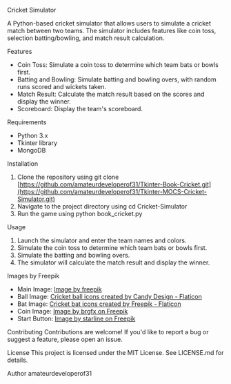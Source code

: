 Cricket Simulator

A Python-based cricket simulator that allows users to simulate a cricket match between two teams. The simulator includes features like coin toss, selection batting/bowling, and match result calculation.

Features
- Coin Toss: Simulate a coin toss to determine which team bats or bowls first.
- Batting and Bowling: Simulate batting and bowling overs, with random runs scored and wickets taken.
- Match Result: Calculate the match result based on the scores and display the winner.
- Scoreboard: Display the team's scoreboard.

Requirements
- Python 3.x
- Tkinter library
- MongoDB

Installation
1. Clone the repository using git clone [https://github.com/amateurdeveloperof31/Tkinter-Book-Cricket.git](https://github.com/amateurdeveloperof31/Tkinter-MOCS-Cricket-Simulator.git)
2. Navigate to the project directory using cd Cricket-Simulator
3. Run the game using python book_cricket.py

Usage
1. Launch the simulator and enter the team names and colors.
2. Simulate the coin toss to determine which team bats or bowls first.
3. Simulate the batting and bowling overs.
4. The simulator will calculate the match result and display the winner.

Images by Freepik
- Main Image: <a href="https://www.freepik.com/free-vector/ipl-cricket-illustration-hand-drawn-style_20913083.htm#fromView=search&page=1&position=34&uuid=baaf010a-ce3a-4f99-8bbb-e9b5bab90bb3&query=cricket">Image by freepik</a>
- Ball Image: <a href="https://www.flaticon.com/free-icon/cricket-ball_12338815?term=cricket+bat&page=1&position=22&origin=search&related_id=12338815" title="cricket ball icons">Cricket ball icons created by Candy Design - Flaticon</a>
- Bat Image: <a href="https://www.flaticon.com/free-icon/cricket-bat_6275116?term=cricket+bat&page=1&position=37&origin=search&related_id=6275116" title="cricket ball icons">Cricket bat icons created by Freepik - Flaticon</a>
- Coin Image: <a href="https://www.freepik.com/free-vector/golden-cryptocurrency-coin-vector-illustration_414135258.htm#fromView=search&page=1&position=0&uuid=fcf5543c-f872-4324-8dd1-279c4fab4437&query=coin+head">Image by brgfx on Freepik</a>
- Start Button: <a href="https://www.freepik.com/free-vector/collection-watercolor-rough-texture-background-with-brush-stroke-effect_381370440.htm#fromView=search&page=6&position=20&uuid=f0a27397-8c8b-4336-84b5-64998a7430b6&query=splash">Image by starline on Freepik</a>

Contributing
Contributions are welcome! If you'd like to report a bug or suggest a feature, please open an issue.

License
This project is licensed under the MIT License. See LICENSE.md for details.

Author
amateurdeveloperof31
